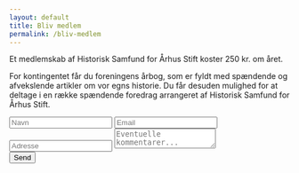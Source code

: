 ```yaml
---
layout: default
title: Bliv medlem
permalink: /bliv-medlem
---
```


Et medlemskab af Historisk Samfund for Århus Stift koster 250 kr. om året. 

For kontingentet får du foreningens årbog, som er fyldt med spændende og afvekslende artikler om vor egns historie. Du får desuden mulighed for at deltage i en række spændende foredrag arrangeret af Historisk Samfund for Århus Stift.

<form id="contactform" action="https://api.web3forms.com/submit" method="POST">
    <input type="hidden" name="access_key" value="c455ebc6-5d5f-44b7-af14-e052fbfc075d">
    <!-- <input type="hidden" name="access_key" value="b90d20d9-9f0f-4b80-8b82-015416aa2683"> -->
    <input type="hidden" name="redirect" value="{{ site.url }}/kvittering">
    <input type="hidden" name="from_name" value="Historisk Samfund - Bliv medlem">
    <input type="hidden" name="subject" value="Nyt medlem">
    <label for="name"><input type="text" name="name" placeholder="Navn" required></label>
    <label for="email"><input type="email" name="email" placeholder="Email" required></label>
    <label for="address"><input name="address" placeholder="Adresse" required></label>
    <label for="message"><textarea name="message" placeholder="Eventuelle kommentarer..."></textarea></label>
    <div class="h-captcha" data-captcha="true"></div>
    <button type="submit" aria-label="Send beskeden">Send</button>
</form>
<script src="https://web3forms.com/client/script.js" async defer></script>
